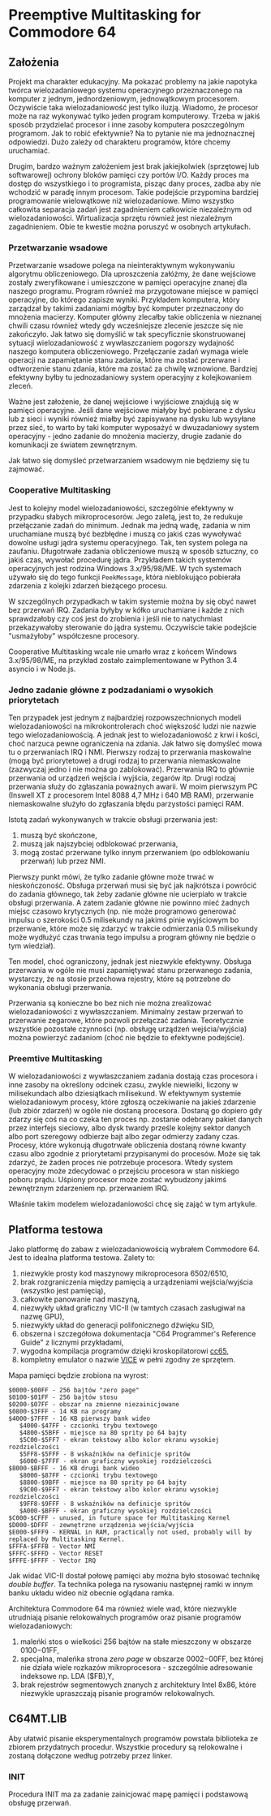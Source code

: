# Preemptive Multitasking for Commodore 64

## Założenia

Projekt ma charakter edukacyjny. Ma pokazać problemy na jakie napotyka twórca
wielozadaniowego systemu operacyjnego przeznaczonego na komputer z jednym, jednordzeniowym,
jednowątkowym procesorem. Oczywiście taka wielozadaniowość jest tylko iluzją. Wiadomo, że procesor
może na raz wykonywać tylko jeden program komputerowy. Trzeba w jakiś sposób przydzielać
procesor i inne zasoby komputera poszczególnym programom. Jak to robić efektywnie?
Na to pytanie nie ma jednoznacznej odpowiedzi. Dużo zależy od charakteru programów,
które chcemy uruchamiać.

Drugim, bardzo ważnym założeniem jest brak jakiejkolwiek (sprzętowej lub softwarowej)
ochrony bloków pamięci czy portów I/O. Każdy proces ma dostęp do wszystkiego i to 
programista, pisząc dany proces, zadba aby nie wchodzić w paradę innym procesom. Takie 
podejście przypomina bardziej programowanie wielowątkowe niż wielozadaniowe. Mimo wszystko
całkowita separacja zadań jest zagadnieniem całkowicie niezależnym od wielozadaniowości.
Wirtualizacja sprzętu również jest niezależnym zagadnieniem. Obie te kwestie można poruszyć
w osobnych artykułach.


### Przetwarzanie wsadowe

Przetwarzanie wsadowe polega na nieinteraktywnym wykonywaniu algorytmu obliczeniowego.
Dla uproszczenia załóżmy, że dane wejściowe zostały zweryfikowane i umieszczone w
pamięci operacyjne znanej dla naszego programu. Program również ma przygotowane miejsce w
pamięci operacyjne, do którego zapisze wyniki. Przykładem komputera, który zarządzał by
takimi zadaniami mógłby być komputer przeznaczony do mnożenia macierzy. Komputer główny
zlecałby takie obliczenia w nieznanej chwili czasu również wtedy gdy wcześniejsze zlecenie
jeszcze się nie zakończyło. Jak łatwo się domyślić w tak specyficznie skonstruowanej sytuacji
wielozadaniowość z wywłaszczaniem pogorszy wydajność naszego komputera obliczeniowego.
Przełączanie zadań wymaga wiele operacji na zapamiętanie stanu zadania, które ma zostać 
przerwane i odtworzenie stanu zdania, które ma zostać za chwilę wznowione. Bardziej 
efektywny byłby tu jednozadaniowy system operacyjny z kolejkowaniem zleceń.

Ważne jest założenie, że danej wejściowe i wyjściowe znajdują się w pamięci operacyjne.
Jeśli dane wejściowe miałyby być pobierane z dysku lub z sieci i wyniki również miałby
być zapisywane na dysku lub wysyłane przez sieć, to warto by taki komputer wyposażyć w
dwuzadaniowy system operacyjny - jedno zadanie do mnożenia macierzy, drugie zadanie
do komunikacji ze światem zewnętrznym.

Jak łatwo się domyśleć przetwarzaniem wsadowym nie będziemy się tu zajmować.

### Cooperative Multitasking

Jest to kolejny model wielozadaniowości, szczególnie efektywny w przypadku słabych mikroprocesorów.
Jego zaletą, jest to, że redukuje przełączanie zadań do minimum. Jednak ma jedną wadę,
zadania w nim uruchamiane muszą być bezbłędne i muszą co jakiś czas wywoływać dowolne usługi
jądra systemu operacyjnego. Tak, ten system polega na zaufaniu. Długotrwałe zadania obliczeniowe
muszą w sposób sztuczny, co jakiś czas, wywołać procedurę jądra. Przykładem takich systemów
operacyjnych jest rodzina Windows 3.x/95/98/ME. W tych systemach używało się do tego funkcji
`PeekMessage`, która nieblokująco pobierała zdarzenia z kolejki zdarzeń bieżącego procesu.

W szczególnych przypadkach w takim systemie można by się obyć nawet bez przerwań IRQ. Zadania
byłyby w kółko uruchamiane i każde z nich sprawdzałoby czy coś jest do zrobienia i jeśli nie to
natychmiast przekazywałoby sterowanie do jądra systemu. Oczywiście takie podejście "usmażyłoby"
współczesne procesory.

Cooperative Multitasking wcale nie umarło wraz z końcem Windows 3.x/95/98/ME, na przykład zostało
zaimplementowane w Python 3.4 asyncio i w Node.js.

### Jedno zadanie główne z podzadaniami o wysokich priorytetach

Ten przypadek jest jednym z najbardziej rozpowszechnionych modeli wielozadaniowości na mikrokontrolerach
choć większość ludzi nie nazwie tego wielozadaniowością. A jednak jest to wielozadaniowość
z krwi i kości, choć narzuca pewne ograniczenia na zdania. Jak łatwo się domyśleć mowa
tu o przerwaniach IRQ i NMI. Pierwszy rodzaj to przerwania maskowalne (mogą być priorytetowe)
a drugi rodzaj to przerwania niemaskowalne (zazwyczaj jedno i nie można go zablokować).
Przerwania IRQ to głównie przerwania od urządzeń wejścia i wyjścia, zegarów itp.
Drugi rodzaj przerwania służy do zgłaszania poważnych awarii. W moim pierwszym
PC (Inswell XT z procesorem Intel 8088 4,7 MHz i 640 MB RAM), przerwanie niemaskowalne służyło
do zgłaszania błędu parzystości pamięci RAM.

Istotą zadań wykonywanych w trakcie obsługi przerwania jest:

1. muszą być skończone,
2. muszą jak najszybciej odblokować przerwania,
3. mogą zostać przerwane tylko innym przerwaniem (po odblokowaniu przerwań) lub przez NMI.

Pierwszy punkt mówi, że tylko zadanie główne może trwać w nieskończoność. Obsługa przerwań
musi się być jak najkrótsza i powrócić do zadania głównego, tak żeby zadanie główne nie ucierpiało
w trakcie obsługi przerwania. A zatem zadanie główne nie powinno mieć żadnych miejsc czasowo
krytycznych (np. nie może programowo generować impulsu o szerokości 0.5 milisekundy na jakimś pinie
wyjściowym bo przerwanie, które może się zdarzyć w trakcie odmierzania 0.5 milisekundy może
wydłużyć czas trwania tego impulsu a program główny nie będzie o tym wiedział).

Ten model, choć ograniczony, jednak jest niezwykle efektywny. Obsługa przerwania w ogóle nie musi
zapamiętywać stanu przerwanego zadania, wystarczy, że na stosie przechowa rejestry, które
są potrzebne do wykonania obsługi przerwania.

Przerwania są konieczne bo bez nich nie można zrealizować wielozadaniowości z wywłaszczaniem.
Minimalny zestaw przerwań to przerwanie zegarowe, które pozwoli przełączać zadania. Teoretycznie
wszystkie pozostałe czynności (np. obsługę urządzeń wejścia/wyjścia) można powierzyć zadaniom
(choć nie będzie to efektywne podejście).

### Preemtive Multitasking

W wielozadaniowości z wywłaszczaniem zadania dostają czas procesora i inne zasoby na określony
odcinek czasu, zwykle niewielki, liczony w milisekundach albo dziesiątkach milisekund. W efektywnym
systemie wielozadaniowym procesy, które zgłoszą oczekiwanie na jakieś zdarzenie (lub zbiór zdarzeń)
w ogóle nie dostaną procesora. Dostaną go dopiero gdy zdarzy się coś na co czeka ten proces np.
zostanie odebrany pakiet danych przez interfejs sieciowy, albo dysk twardy prześle kolejny
sektor danych albo port szeregowy odbierze bajt albo zegar odmierzy zadany czas.
Procesy, które wykonują długotrwałe obliczenia dostaną równe kwanty
czasu albo zgodnie z priorytetami przypisanymi do procesów. Może się tak zdarzyć, że żaden
proces nie potrzebuje procesora. Wtedy system operacyjny może zdecydować o przejściu procesora
w stan niskiego poboru prądu. Uśpiony procesor może zostać wybudzony jakimś zewnętrznym zdarzeniem
np. przerwaniem IRQ.

Właśnie takim modelem wielozadaniowości chcę się zająć w tym artykule.

## Platforma testowa

Jako platformę do zabaw z wielozadaniowością wybrałem Commodore 64. Jest to idealna
platforma testowa. Zalety to:

1. niezwykle prosty kod maszynowy mikroprocesora 6502/6510,
2. brak rozgraniczenia między pamięcią a urządzeniami wejścia/wyjścia (wszystko jest pamięcią),
3. całkowite panowanie nad maszyną,
4. niezwykły układ graficzny VIC-II (w tamtych czasach zasługiwał na nazwę GPU),
5. niezwykły układ do generacji polifonicznego dźwięku SID,
6. obszerna i szczegółowa dokumentacja "C64 Programmer's Reference Guide" z licznymi przykładami,
7. wygodna kompilacja programów dzięki kroskopilatorowi [cc65](https://www.cc65.org),
8. kompletny emulator o nazwie [VICE](http://vice-emu.sourceforge.net) w pełni zgodny ze sprzętem.

Mapa pamięci będzie zrobiona na wyrost:

    $0000-$00FF - 256 bajtów "zero page"
    $0100-$01FF - 256 bajtów stosu
    $0200-$07FF - obszar na zmienne niezainicjowane
    $0800-$3FFF - 14 KB na programy
    $4000-$7FFF - 16 KB pierwszy bank wideo
       $4000-$47FF - czcionki trybu textowego
       $4800-$5BFF - miejsce na 80 sprity po 64 bajty
       $5C00-$5FF7 - ekran tekstowy albo kolor ekranu wysokiej rozdzielczości
       $5FF8-$5FFF - 8 wskaźników na definicje spritów
       $6000-$7FFF - ekran graficzny wysokiej rozdzielczości
    $8000-$BFFF - 16 KB drugi bank wideo
       $8000-$87FF - czcionki trybu textowego
       $8800-$9BFF - miejsce na 80 sprity po 64 bajty
       $9C00-$9FF7 - ekran tekstowy albo kolor ekranu wysokiej rozdzielczości
       $9FF8-$9FFF - 8 wskaźników na definicje spritów 
       $A000-$BFFF - ekran graficzny wysokiej rozdzielczości
    $C000-$CFFF - unused, in future space for Multitasking Kernel
    $D000-$DFFF - zewnętrzne urządzenia wejścia/wyjścia
    $E000-$FFF9 - KERNAL in RAM, practically not used, probably will by replaced by Multitasking Kernel.
    $FFFA-$FFFB - Vector NMI
    $FFFC-$FFFD - Vector RESET
    $FFFE-$FFFF - Vector IRQ

Jak widać VIC-II dostał połowę pamięci aby można było stosować technikę *double buffer*. Ta technika
polega na rysowaniu następnej ramki w innym banku układu wideo niż obecnie oglądana ramka.

Architektura Commodore 64 ma również wiele wad, które niezwykle utrudniają pisanie relokowalnych
programów oraz pisanie programów wielozadaniowych:

1. maleńki stos o wielkości 256 bajtów na stałe mieszczony w obszarze $0100-$01FF,
2. specjalna, maleńka strona *zero page* w obszarze $0002-$00FF, bez której nie działa wiele
   rozkazów mikroprocesora - szczególnie adresowanie indeksowe np. LDA&nbsp;($FB),Y,
3. brak rejestrów segmentowych znanych z architektury Intel 8x86, które niezwykle upraszczają
   pisanie programów relokowalnych.

## C64MT.LIB

Aby ułatwić pisanie eksperymentalnych programów powstała biblioteka ze zbiorem przydatnych
procedur. Wszystkie procedury są relokowalne i zostaną dołączone według potrzeby przez linker.

### INIT

Procedura INIT ma za zadanie zainicjować mapę pamięci i podstawową obsługę przerwań.
